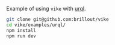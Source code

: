 Example of using `vike` with [urql](https://github.com/FormidableLabs/urql).

```bash
git clone git@github.com:brillout/vike
cd vike/examples/urql/
npm install
npm run dev
```
